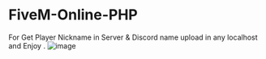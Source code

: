 # FiveM-Online-PHP
For Get Player Nickname in Server &amp; Discord name 
upload in any localhost and Enjoy .
![image](https://github.com/RiadAlruqi/FiveM-Online-PHP/assets/60513427/a24ea04f-4673-4b2c-a58c-300b10d8de18)
